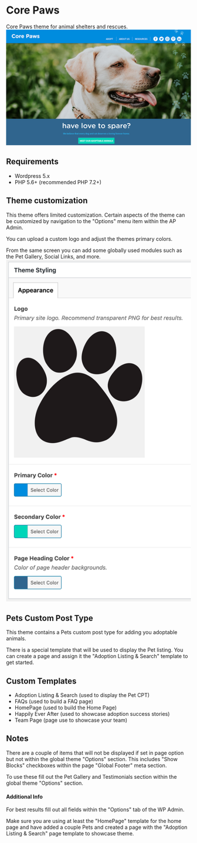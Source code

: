 # Core Paws
Core Paws theme for animal shelters and rescues.
![screenshot](https://github.com/corepaws/corepaws/blob/master/screenshot.png?raw=true)

## Requirements
- Wordpress 5.x
- PHP 5.6+ (recommended PHP 7.2+)

## Theme customization
This theme offers limited customization. Certain aspects of the theme 
can be customized by navigation to the "Options" menu item within the AP Admin.

You can upload a custom logo and adjust the themes primary colors.

From the same screen you can add some globally used modules such as the Pet Gallery, Social Links, and more.
![customization](https://github.com/corepaws/corepaws/blob/master/screenshots/theme_options.png?raw=true)

## Pets Custom Post Type
This theme contains a Pets custom post type for adding you adoptable animals.

There is a special template that will be used to display the Pet listing. 
You can create a page and assign it the "Adoption Listing & Search" template to get started.

## Custom Templates
- Adoption Listing & Search (used to display the Pet CPT)
- FAQs (used to build a FAQ page)
- HomePage (used to build the Home Page)
- Happily Ever After (used to showcase adoption success stories)
- Team Page (page use to showcase your team)

## Notes
There are a couple of items that will not be displayed if set in page option but not within the global theme "Options" section. 
This includes "Show Blocks" checkboxes within the page "Global Footer" meta section.

To use these fill out the Pet Gallery and Testimonials section within the global theme "Options" section.

#### Additional Info
For best results fill out all fields within the "Options" tab of the WP Admin.

Make sure you are using at least the "HomePage" template for the home page and have added a couple Pets and created 
a page with the "Adoption Listing & Search" page template to showcase theme.